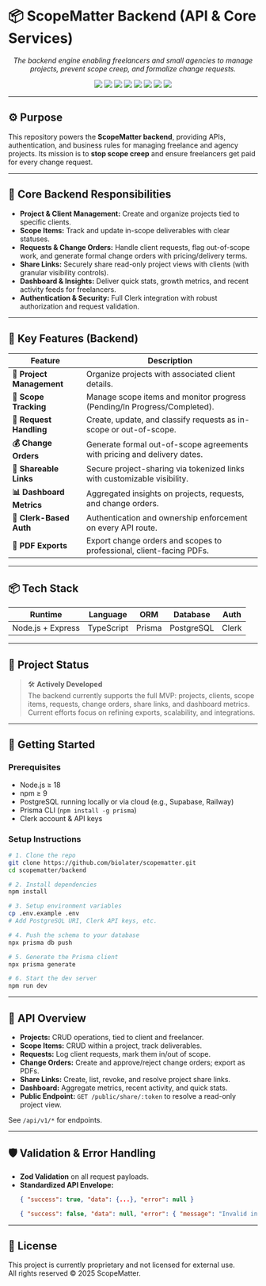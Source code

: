 # 📦 ScopeMatter Backend (API & Core Services)

<p align="center">
  <i>The backend engine enabling freelancers and small agencies to manage projects, prevent scope creep, and formalize change requests.</i>
</p>

<p align="center">
  <img src="https://img.shields.io/badge/Node.js-6DA55F?style=flat-square&logo=node.js&logoColor=white" />
  <img src="https://img.shields.io/badge/Express.js-404D59?style=flat-square&logo=express&logoColor=white" />
  <img src="https://img.shields.io/badge/TypeScript-3178C6?style=flat-square&logo=typescript&logoColor=white" />
  <img src="https://img.shields.io/badge/PostgreSQL-Database-blue?style=flat-square&logo=postgresql" />
  <img src="https://img.shields.io/badge/Prisma-ORM-2D3748?style=flat-square&logo=prisma&logoColor=white" />
  <img src="https://img.shields.io/badge/Clerk-Auth-orange?style=flat-square&logo=clerk" />
  <img src="https://img.shields.io/badge/Supabase-3FCF8E?style=flat-square&logo=supabase&logoColor=white" />
  <img src="https://img.shields.io/badge/Status-In%20Progress-yellow?style=flat-square" />
</p>

---

## ⚙️ Purpose

This repository powers the **ScopeMatter backend**, providing APIs, authentication, and business rules for managing freelance and agency projects. Its mission is to **stop scope creep** and ensure freelancers get paid for every change request.

---

## 🧩 Core Backend Responsibilities

- **Project & Client Management:** Create and organize projects tied to specific clients.
- **Scope Items:** Track and update in-scope deliverables with clear statuses.
- **Requests & Change Orders:** Handle client requests, flag out-of-scope work, and generate formal change orders with pricing/delivery terms.
- **Share Links:** Securely share read-only project views with clients (with granular visibility controls).
- **Dashboard & Insights:** Deliver quick stats, growth metrics, and recent activity feeds for freelancers.
- **Authentication & Security:** Full Clerk integration with robust authorization and request validation.

---

## 🔑 Key Features (Backend)

| Feature                          | Description                                                                 |
|----------------------------------|-----------------------------------------------------------------------------|
| **📂 Project Management**         | Organize projects with associated client details.                           |
| **📝 Scope Tracking**             | Manage scope items and monitor progress (Pending/In Progress/Completed).     |
| **🔄 Request Handling**           | Create, update, and classify requests as in-scope or out-of-scope.          |
| **💰 Change Orders**              | Generate formal out-of-scope agreements with pricing and delivery dates.    |
| **🔗 Shareable Links**            | Secure project-sharing via tokenized links with customizable visibility.    |
| **📊 Dashboard Metrics**          | Aggregated insights on projects, requests, and change orders.               |
| **🔐 Clerk-Based Auth**           | Authentication and ownership enforcement on every API route.                |
| **📑 PDF Exports**                | Export change orders and scopes to professional, client-facing PDFs.        |

---

## 📦 Tech Stack

| Runtime       | Language   | ORM     | Database    | Auth   |
|---------------|------------|---------|-------------|--------|
| Node.js + Express | TypeScript | Prisma  | PostgreSQL  | Clerk  |

---

## 📌 Project Status

> 🛠️ **Actively Developed**  
The backend currently supports the full MVP: projects, clients, scope items, requests, change orders, share links, and dashboard metrics. Current efforts focus on refining exports, scalability, and integrations.

---

## 🚀 Getting Started

### Prerequisites

- Node.js ≥ 18  
- npm ≥ 9  
- PostgreSQL running locally or via cloud (e.g., Supabase, Railway)  
- Prisma CLI (`npm install -g prisma`)  
- Clerk account & API keys  

### Setup Instructions

```bash
# 1. Clone the repo
git clone https://github.com/biolater/scopematter.git
cd scopematter/backend

# 2. Install dependencies
npm install

# 3. Setup environment variables
cp .env.example .env
# Add PostgreSQL URI, Clerk API keys, etc.

# 4. Push the schema to your database
npx prisma db push

# 5. Generate the Prisma client
npx prisma generate

# 6. Start the dev server
npm run dev
```

---

## 📖 API Overview

- **Projects:** CRUD operations, tied to client and freelancer.  
- **Scope Items:** CRUD within a project, track deliverables.  
- **Requests:** Log client requests, mark them in/out of scope.  
- **Change Orders:** Create and approve/reject change orders; export as PDFs.  
- **Share Links:** Create, list, revoke, and resolve project share links.  
- **Dashboard:** Aggregate metrics, recent activity, and quick stats.  
- **Public Endpoint:** `GET /public/share/:token` to resolve a read-only project view.  

See `/api/v1/*` for endpoints.

---

## 🛡️ Validation & Error Handling

- **Zod Validation** on all request payloads.  
- **Standardized API Envelope:**  
  ```json
  { "success": true, "data": {...}, "error": null }
  ```  
  ```json
  { "success": false, "data": null, "error": { "message": "Invalid input", "code": "VALIDATION_ERROR" } }
  ```  

---

## 📜 License
This project is currently proprietary and not licensed for external use.  
All rights reserved © 2025 ScopeMatter.
